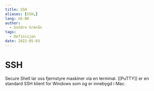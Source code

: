 ```yaml
---
title: SSH
aliases: [SSH,]
lang: nb-NO
author:
  - Sondre Grønås
tags:
  - Definisjon
date: 2022-05-03
---
```

# SSH
Secure Shell lar oss fjernstyre maskiner via en terminal. [[PuTTY]] er en standard SSH klient for Windows som og er innebygd i Mac.